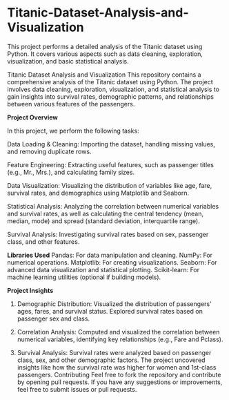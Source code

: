 # Titanic-Dataset-Analysis-and-Visualization
This project performs a detailed analysis of the Titanic dataset using Python. It covers various aspects such as data cleaning, exploration, visualization, and basic statistical analysis.


Titanic Dataset Analysis and Visualization
This repository contains a comprehensive analysis of the Titanic dataset using Python. The project involves data cleaning, exploration, visualization, and statistical analysis to gain insights into survival rates, demographic patterns, and relationships between various features of the passengers.

**Project Overview**

In this project, we perform the following tasks:

Data Loading & Cleaning: Importing the dataset, handling missing values, and removing duplicate rows.

Feature Engineering: Extracting useful features, such as passenger titles (e.g., Mr., Mrs.), and calculating family sizes.

Data Visualization: Visualizing the distribution of variables like age, fare, survival rates, and demographics using Matplotlib and Seaborn.

Statistical Analysis: Analyzing the correlation between numerical variables and survival rates, as well as calculating the central tendency (mean, median, mode) and spread (standard deviation, interquartile range).

Survival Analysis: Investigating survival rates based on sex, passenger class, and other features.

**Libraries Used**
Pandas: For data manipulation and cleaning.
NumPy: For numerical operations.
Matplotlib: For creating visualizations.
Seaborn: For advanced data visualization and statistical plotting.
Scikit-learn: For machine learning utilities (optional if building models).



**Project Insights**

1. Demographic Distribution:
Visualized the distribution of passengers' ages, fares, and survival status.
Explored survival rates based on passenger sex and class.

3. Correlation Analysis:
Computed and visualized the correlation between numerical variables, identifying key relationships (e.g., Fare and Pclass).

5. Survival Analysis:
Survival rates were analyzed based on passenger class, sex, and other demographic factors.
The project uncovered insights like how the survival rate was higher for women and 1st-class passengers.
Contributing
Feel free to fork the repository and contribute by opening pull requests. If you have any suggestions or improvements, feel free to submit issues or pull requests.

